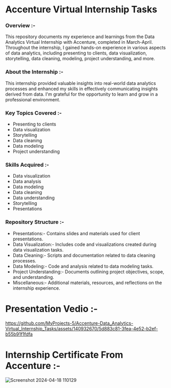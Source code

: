 # Accenture Virtual Internship Tasks

### Overview :-
This repository documents my experience and learnings from the Data Analytics Virtual Internship with Accenture, completed in March-April. Throughout the internship, I gained hands-on experience in various aspects of data analytics, including presenting to clients, data visualization, storytelling, data cleaning, modeling, project understanding, and more.

### About the Internship :-
This internship provided valuable insights into real-world data analytics processes and enhanced my skills in effectively communicating insights derived from data. I'm grateful for the opportunity to learn and grow in a professional environment.

### Key Topics Covered :-
- Presenting to clients
- Data visualization
- Storytelling
- Data cleaning
- Data modeling
- Project understanding

### Skills Acquired :-
- Data visualization
- Data analysis
- Data modeling
- Data cleaning
- Data understanding
- Storytelling
- Presentations

### Repository Structure :-
- Presentations:- Contains slides and materials used for client presentations.
- Data Visualization:- Includes code and visualizations created during data visualization tasks.
- Data Cleaning:- Scripts and documentation related to data cleaning processes.
- Data Modeling:- Code and analysis related to data modeling tasks.
- Project Understanding:- Documents outlining project objectives, scope, and understanding.
- Miscellaneous:- Additional materials, resources, and reflections on the internship experience.

# Presentation Vedio :-
https://github.com/MyProjects-5/Accenture-Data_Analytics-Virtual_Internship_Tasks/assets/140932670/5d883c81-3fea-4e52-b2ef-b55b91f1fdfa

# Internship Certificate From Accenture :-
![Screenshot 2024-04-18 110129](https://github.com/MyProjects-5/Accenture-Data_Analytics-Virtual_Internship_Tasks/assets/140932670/cd8bd925-fb78-46dd-acb4-a5a99eeae8b4)
